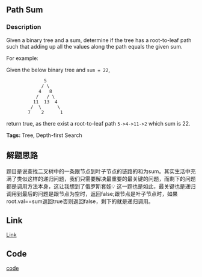 ## Path Sum

### Description

Given a binary tree and a sum, determine if the tree has a root-to-leaf path such that adding up all the values along the path equals the given sum.

For example:

Given the below binary tree and `sum = 22`,

```
              5
             / \
            4   8
           /   / \
          11  13  4
         /  \      \
        7    2      1
```

return true, as there exist a root-to-leaf path `5->4->11->2` which sum is 22.

**Tags:** Tree, Depth-first Search

## 解题思路

题目是说查找二叉树中的一条跟节点到叶子节点的链路的和为sum。其实生活中充满了类似这样的递归问题，我们只需要解决最重要的最关键的问题，而剩下的问题都是调用方法本身，这让我想到了俄罗斯套娃:bulb:
这一题也是如此，最关键也是递归调用到最后的问题是跟节点为空时，返回false;跟节点是叶子节点时，如果root.val==sum返回true否则返回false，剩下的就是递归调用。

## Link

[Link](https://leetcode.com/problems/path-sum)

## Code

[code](https://github.com/staralloff/leetcode/blob/master/problems/src/tree/PathSum.java)
